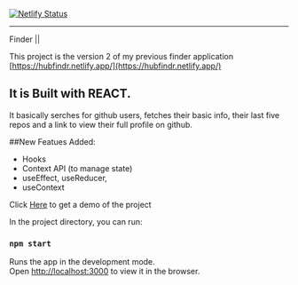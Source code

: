 [![Netlify Status](https://api.netlify.com/api/v1/badges/85f62528-4d2c-42c6-ac62-050f1d435b2e/deploy-status)](https://app.netlify.com/sites/finder2233/deploys)

---

Finder ||

This project is the version 2 of my previous finder application 
[https://hubfindr.netlify.app/](https://hubfindr.netlify.app/)


It is Built with REACT. 
- 
It basically serches for github users, fetches their basic info, 
their last five repos and a link to view their full profile on github.

##New Featues Added:
- Hooks 
- Context API (to manage state)
- useEffect, useReducer, 
- useContext


Click [Here](https://finder2233.netlify.app/) to get a demo of the project


In the project directory, you can run:

### `npm start`

Runs the app in the development mode.<br />
Open [http://localhost:3000](http://localhost:3000) to view it in the browser.

